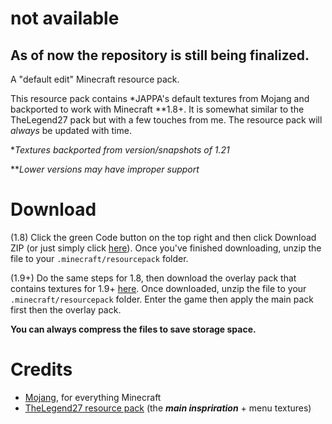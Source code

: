 # not available
## As of now the repository is still being finalized.
A "default edit" Minecraft resource pack. 

This resource pack contains *JAPPA's default textures from Mojang and backported to work with Minecraft **1.8+. It is somewhat similar to the TheLegend27 pack but with a few touches from me. The resource pack will *always* be updated with time.

**Textures backported from version/snapshots of 1.21*

***Lower versions may have improper support*
# Download
(1.8) Click the green Code button on the top right and then click Download ZIP (or just simply click [here](https://github.com/th3n4n/not-available/archive/refs/heads/main.zip)). Once you've finished downloading, unzip the file to your `.minecraft/resourcepack` folder. 

(1.9+) Do the same steps for 1.8, then download the overlay pack that contains textures for 1.9+ [here](https://github.com/th3n4n/not-available/archive/refs/heads/1.9+-overlay.zip). Once downloaded, unzip the file to your `.minecraft/resourcepack` folder. Enter the game then apply the main pack first then the overlay pack.

**You can always compress the files to save storage space.**
# Credits
- [Mojang](https://mojang.com), for everything Minecraft
- [TheLegend27 resource pack](http://www.mediafire.com/file/8l3nm7wcylbbylv/TheLegend27.zip/file) (the **_main inspriration_** + menu textures)


